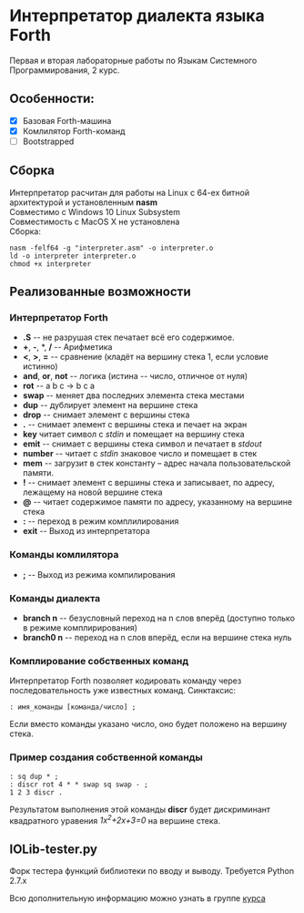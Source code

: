 # Интерпретатор диалекта языка Forth
Первая и вторая лабораторные работы по Языкам Системного Программирования, 2 курс.

## Особенности:
- [X] Базовая Forth-машина
- [X] Комлилятор Forth-команд
- [ ] Bootstrapped

## Сборка
	
Интерпретатор расчитан для работы на Linux с 64-ех битной архитектурой и установленным **nasm**<br />
Совместимо с Windows 10 Linux Subsystem<br />
Совместимость с MacOS X не установлена<br />
Сборка:<br />

```
nasm -felf64 -g "interpreter.asm" -o interpreter.o
ld -o interpreter interpreter.o
chmod +x interpreter
```

	
## Реализованные возможности

### Интерпретатор Forth

- **.S** -- не разрушая стек печатает всё его содержимое.
- **+**, **-**, \*, **/** -- Арифметика
- **<**, **>**, **=** -- сравнение (кладёт на вершину стека 1, если условие истинно)
- **and**, **or**, **not** -- логика (истина -- число, отличное от нуля)
- **rot** --  a b c -> b c a
- **swap** -- меняет два последних элемента стека местами
- **dup** -- дублирует элемент на вершине стека
- **drop** -- снимает элемент с вершины стека
- **.** -- снимает элемент с вершины стека и печает на экран
- **key** читает символ с _stdin_ и помещает на вершину стека
- **emit** -- снимает с вершины стека символ и печатает в _stdout_
- **number** -- читает с _stdin_ знаковое число и помещает в стек
- **mem** -- загрузит в стек константу – адрес начала пользовательской памяти.
- **!** -- снимает элемент с вершины стека и записывает, по адресу, лежащему на новой вершине стека
- **@** -- читает содержимое памяти по адресу, указанному на вершине стека
- **:** -- переход в режим комплилирования
- **exit** -- Выход из интерпретатора

### Команды комлилятора

- **;** -- Выход из режима компилирования

### Команды диалекта

- **branch n** -- безусловный переход на n слов вперёд (доступно только в режиме комплирирования)
- **branch0 n** -- переход на n слов вперёд, если на вершине стека нуль

### Комплирование собственных команд

Интерпретатор Forth позволяет кодировать команду через последовательность уже известных команд. Синктаксис:
```
: имя_команды [команда/число] ;
```
Если вместо команды указано число, оно будет положено на вершину стека.

### Пример создания собственной команды

```
: sq dup * ;
: discr rot 4 * * swap sq swap - ;
1 2 3 discr .
```

Результатом выполнения этой команды **discr** будет дискриминант квадратного уравения _1x<sup>2</sup>+2x+3=0_ на вершине стека.

## IOLib-tester.py

Форк тестера функций библиотеки по вводу и выводу. 
Требуется Python 2.7.x

Всю дополнительную информацию можно узнать в группе [курса](vk.com/spifmo)
